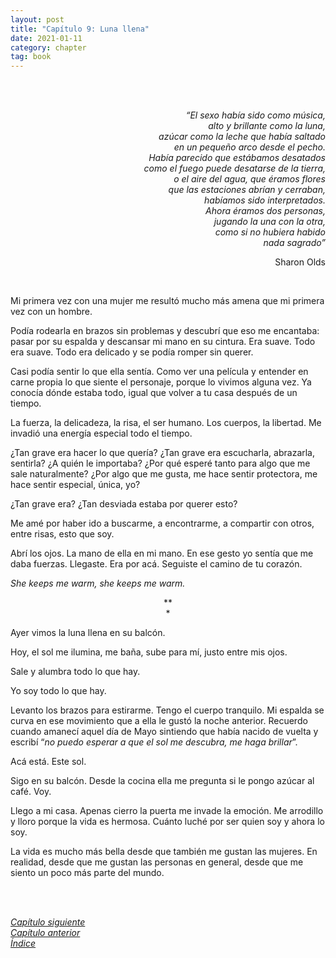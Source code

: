 ```yaml
---
layout: post
title: "Capítulo 9: Luna llena"
date: 2021-01-11
category: chapter
tag: book
---
```

<br>
<br>

<p style="text-align: right">
<em>“El sexo había sido como música,<br>
alto y brillante como la luna,<br>
azúcar como la leche que había saltado<br>
en un pequeño arco desde el pecho.<br>
Había parecido que estábamos desatados<br>
como el fuego puede desatarse de la tierra,<br>
o el aire del agua, que éramos flores<br>
que las estaciones abrían y cerraban,<br>
habíamos sido interpretados.<br>
Ahora éramos dos personas,<br>
jugando la una con la otra,<br>
como si no hubiera habido<br>
nada sagrado”<br>
</em></p>
<p style="text-align: right">
Sharon Olds</p>

<br>

Mi primera vez con una mujer me resultó mucho más amena que mi primera vez con un hombre.

Podía rodearla en brazos sin problemas y descubrí que eso me encantaba: pasar por su espalda y descansar mi mano en su cintura. Era suave. Todo era suave. Todo era delicado y se podía romper sin querer.

Casi podía sentir lo que ella sentía. Como ver una película y entender en carne propia lo que siente el personaje, porque lo vivimos alguna vez. Ya conocía dónde estaba todo, igual que volver a tu casa después de un tiempo.

La fuerza, la delicadeza, la risa, el ser humano. Los cuerpos, la libertad. Me invadió una energía especial todo el tiempo.

¿Tan grave era hacer lo que quería? ¿Tan grave era escucharla, abrazarla, sentirla? ¿A quién le importaba? ¿Por qué esperé tanto para algo que me sale naturalmente? ¿Por algo que me gusta, me hace sentir protectora, me hace sentir especial, única, yo?

¿Tan grave era? ¿Tan desviada estaba por querer esto?

Me amé por haber ido a buscarme, a encontrarme, a compartir con otros, entre risas, esto que soy.

Abrí los ojos. La mano de ella en mi mano. En ese gesto yo sentía que me daba fuerzas. Llegaste. Era por acá. Seguiste el camino de tu corazón.

_She keeps me warm, she keeps me warm._

<p style="text-align: center;">
**<br>
*<br>
</p>


Ayer vimos la luna llena en su balcón.

Hoy, el sol me ilumina, me baña, sube para mí, justo entre mis ojos.

Sale y alumbra todo lo que hay.

Yo soy todo lo que hay.

Levanto los brazos para estirarme. Tengo el cuerpo tranquilo. Mi espalda se curva en ese movimiento que a ella le gustó la noche anterior. Recuerdo cuando amanecí aquel día de Mayo sintiendo que había nacido de vuelta y escribí “_no puedo esperar a que el sol me descubra, me haga brillar_”.

Acá está. Este sol.

Sigo en su balcón. Desde la cocina ella me pregunta si le pongo azúcar al café. Voy.

Llego a mi casa. Apenas cierro la puerta me invade la emoción. Me arrodillo y lloro porque la vida es hermosa. Cuánto luché por ser quien soy y ahora lo soy.

La vida es mucho más bella desde que también me gustan las mujeres. En realidad, desde que me gustan las personas en general, desde que me siento un poco más parte del mundo.


<br>
<br>

_[Capítulo siguiente](https://youngdel.fi/posts/chapter/2020/10/19/capitulo-10/)_<br>
_[Capítulo anterior](https://youngdel.fi/posts/chapter/2020/10/19/capitulo-8/)_<br>
_[Índice](https://youngdel.fi/book.html)_